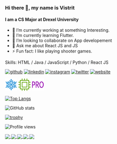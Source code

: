 ### Hi there 👋, my name is Vistrit
#### I am a CS Major at Drexel University


- 🔭 I’m currently working at something Interesting.
- 🌱 I’m currently learning Flutter.
- 👯 I’m looking to collaborate on App developement
- 💬 Ask me about React JS and JS
- ⚡ Fun fact: I like playing shooter games.

Skills: HTML / Java / JavaScript / Python / React JS



[<img src='https://cdn.jsdelivr.net/npm/simple-icons@3.0.1/icons/github.svg' alt='github' height='40'>](https://github.com/VistritPandey)  [<img src='https://cdn.jsdelivr.net/npm/simple-icons@3.0.1/icons/linkedin.svg' alt='linkedin' height='40'>](https://www.linkedin.com/in/VistritPandey/)  [<img src='https://cdn.jsdelivr.net/npm/simple-icons@3.0.1/icons/instagram.svg' alt='instagram' height='40'>](https://www.instagram.com/iamvistrit/)  [<img src='https://cdn.jsdelivr.net/npm/simple-icons@3.0.1/icons/twitter.svg' alt='twitter' height='40'>](https://twitter.com/VistritPandey)  [<img src='https://cdn.jsdelivr.net/npm/simple-icons@3.0.1/icons/icloud.svg' alt='website' height='40'>](vistritpaney.me)  

<a href='https://archiveprogram.github.com/'><img src='https://raw.githubusercontent.com/acervenky/animated-github-badges/master/assets/acbadge.gif' width='40' height='40'></a> <a href='https://docs.github.com/en/developers'><img src='https://raw.githubusercontent.com/acervenky/animated-github-badges/master/assets/devbadge.gif' width='40' height='40'></a> <a href='https://github.com/pricing'><img src='https://raw.githubusercontent.com/acervenky/animated-github-badges/master/assets/pro.gif' width='40' height='40'></a>

[![Top Langs](https://github-readme-stats.vercel.app/api/top-langs/?username=VistritPandey&hide=C%23,CSS&langs_count=8&layout=compact)](https://github.com/anuraghazra/github-readme-stats)

![GitHub stats](https://github-readme-stats.vercel.app/api?username=VistritPandey&show_icons=true&count_private=true&theme=onedark)  

[![trophy](https://github-profile-trophy.vercel.app/?username=VistritPandey&theme=dracula)](https://github.com/ryo-ma/github-profile-trophy)


![Profile views](https://gpvc.arturio.dev/VistritPandey)  

<a href="https://github.com/VistritPandey/Youtube-Clone">
  <img align="center" src="https://github-readme-stats.vercel.app/api/pin/?username=VistritPandey&repo=youtube-clone" />
</a>
<a href="https://github.com/VistritPandey/Netflix-Clone">
  <img align="center" src="https://github-readme-stats.vercel.app/api/pin/?username=VistritPandey&repo=netflix-clone" />
</a>

<a href="https://github.com/VistritPandey/Airbnb-Clone">
  <img align="center" src="https://github-readme-stats.vercel.app/api/pin/?username=VistritPandey&repo=airbnb-clone" />
</a>
<a href="https://github.com/VistritPandey/Zoom-Clone">
  <img align="center" src="https://github-readme-stats.vercel.app/api/pin/?username=VistritPandey&repo=zoom-clone" />
</a>

<a href="https://github.com/VistritPandey/CHAT-APP-using-Redux">
  <img align="center" src="https://github-readme-stats.vercel.app/api/pin/?username=VistritPandey&repo=chat-app-using-redux" />
</a>
